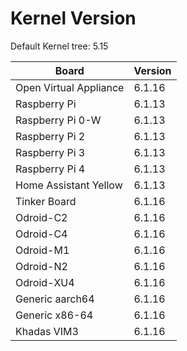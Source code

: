 
# Kernel Version

Default Kernel tree: 5.15

| Board | Version |
|-------|---------|
| Open Virtual Appliance | 6.1.16 |
| Raspberry Pi | 6.1.13 |
| Raspberry Pi 0-W | 6.1.13 |
| Raspberry Pi 2 | 6.1.13 |
| Raspberry Pi 3 | 6.1.13 |
| Raspberry Pi 4 | 6.1.13 |
| Home Assistant Yellow | 6.1.13 |
| Tinker Board | 6.1.16 |
| Odroid-C2 | 6.1.16 |
| Odroid-C4 | 6.1.16 |
| Odroid-M1 | 6.1.16 |
| Odroid-N2 | 6.1.16 |
| Odroid-XU4 | 6.1.16 |
| Generic aarch64 | 6.1.16 |
| Generic x86-64 | 6.1.16 |
| Khadas VIM3 | 6.1.16 |
